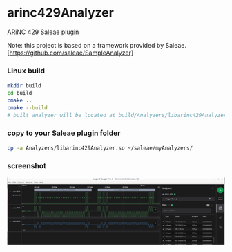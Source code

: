 # arinc429Analyzer
ARiNC 429 Saleae plugin

Note: this project is based on a framework provided by Saleae. [https://github.com/saleae/SampleAnalyzer]


### Linux build

```bash
mkdir build
cd build
cmake ..
cmake --build .
# built analyzer will be located at build/Analyzers/libarinc429Analyzer.so
```

### copy to your Saleae plugin folder

```bash
cp -a Analyzers/libarinc429Analyzer.so ~/saleae/myAnalyzers/ 
```

### screenshot
![screenshot](arinc429analyzer.png)
